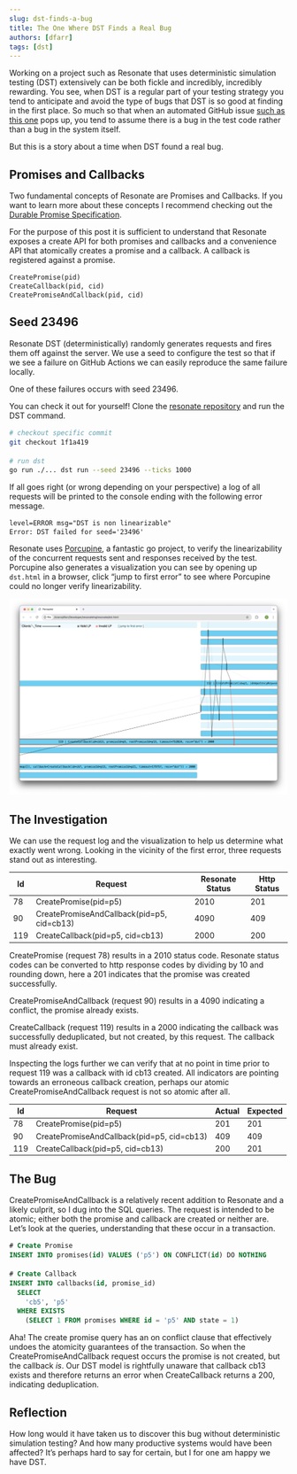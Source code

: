 ```yaml
---
slug: dst-finds-a-bug
title: The One Where DST Finds a Real Bug
authors: [dfarr]
tags: [dst]
---
```


Working on a project such as Resonate that uses deterministic simulation testing (DST) extensively can be both fickle and incredibly, incredibly rewarding. You see, when DST is a regular part of your testing strategy you tend to anticipate and avoid the type of bugs that DST is so good at finding in the first place. So much so that when an automated GitHub issue [such as this one](https://github.com/resonatehq/resonate/issues/479) pops up, you tend to assume there is a bug in the test code rather than a bug in the system itself.

But this is a story about a time when DST found a real bug.

## Promises and Callbacks

Two fundamental concepts of Resonate are Promises and Callbacks. If you want to learn more about these concepts I recommend checking out the [Durable Promise Specification](https://github.com/resonatehq/durable-promise-specification).

For the purpose of this post it is sufficient to understand that Resonate exposes a create API for both promises and callbacks and a convenience API that atomically creates a promise and a callback. A callback is registered against a promise.

```
CreatePromise(pid)
CreateCallback(pid, cid)
CreatePromiseAndCallback(pid, cid)
```

## Seed 23496

Resonate DST (deterministically) randomly generates requests and fires them off against the server. We use a seed to configure the test so that if we see a failure on GitHub Actions we can easily reproduce the same failure locally.

One of these failures occurs with seed 23496.

You can check it out for yourself! Clone the [resonate repository](https://github.com/resonatehq/resonate) and run the DST command.

```bash
# checkout specific commit
git checkout 1f1a419

# run dst
go run ./... dst run --seed 23496 --ticks 1000
```

If all goes right (or wrong depending on your perspective) a log of all requests will be printed to the console ending with the following error message.

```
level=ERROR msg="DST is non linearizable"
Error: DST failed for seed='23496'
```

Resonate uses [Porcupine](https://github.com/anishathalye/porcupine), a fantastic go project, to verify the linearizability of the concurrent requests sent and responses received by the test. Porcupine also generates a visualization you can see by opening up `dst.html` in a browser, click “jump to first error” to see where Porcupine could no longer verify linearizability.

![Visualization Screenshot](./img/visualization-screenshot.png)

## The Investigation

We can use the request log and the visualization to help us determine what exactly went wrong. Looking in the vicinity of the first error, three requests stand out as interesting.

| **Id** | **Request** | **Resonate Status** | **Http Status** |
| --- | --- | --- | --- |
| 78 | CreatePromise(pid=p5) | 2010 | 201 |
| 90 | CreatePromiseAndCallback(pid=p5, cid=cb13) | 4090 | 409 |
| 119 | CreateCallback(pid=p5, cid=cb13) | 2000 | 200 |

CreatePromise (request 78) results in a 2010 status code. Resonate status codes can be converted to http response codes by dividing by 10 and rounding down, here a 201 indicates that the promise was created successfully.

CreatePromiseAndCallback (request 90) results in a 4090 indicating a conflict, the promise already exists.

CreateCallback (request 119) results in a 2000 indicating the callback was successfully deduplicated, but not created, by this request. The callback must already exist.

Inspecting the logs further we can verify that at no point in time prior to request 119 was a callback with id cb13 created. All indicators are pointing towards an erroneous callback creation, perhaps our atomic CreatePromiseAndCallback request is not so atomic after all.

| **Id** | **Request** | **Actual** | **Expected** |
| --- | --- | --- | --- |
| 78 | CreatePromise(pid=p5) | 201 | 201 |
| 90 | CreatePromiseAndCallback(pid=p5, cid=cb13) | 409 | 409 |
| 119 | CreateCallback(pid=p5, cid=cb13) | 200 | 201 |

## The Bug

CreatePromiseAndCallback is a relatively recent addition to Resonate and a likely culprit, so I dug into the SQL queries. The request is intended to be atomic; either both the promise and callback are created or neither are. Let’s look at the queries, understanding that these occur in a transaction.

```sql
# Create Promise
INSERT INTO promises(id) VALUES ('p5') ON CONFLICT(id) DO NOTHING

# Create Callback
INSERT INTO callbacks(id, promise_id)
  SELECT
    'cb5', 'p5'
  WHERE EXISTS
    (SELECT 1 FROM promises WHERE id = 'p5' AND state = 1)
```

Aha! The create promise query has an on conflict clause that effectively undoes the atomicity guarantees of the transaction. So when the CreatePromiseAndCallback request occurs the promise is not created, but the callback *is*. Our DST model is rightfully unaware that callback cb13 exists and therefore returns an error when CreateCallback returns a 200, indicating deduplication.

## Reflection

How long would it have taken us to discover this bug without deterministic simulation testing? And how many productive systems would have been affected? It’s perhaps hard to say for certain, but I for one am happy we have DST.
